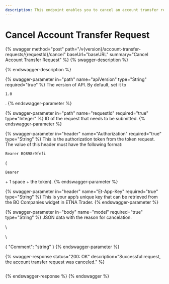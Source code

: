 ```yaml
---
description: This endpoint enables you to cancel an account transfer request.
---
```


# Cancel Account Transfer Request

{% swagger method="post" path="/v{version}/account-transfer-requests/{requestId}/cancel" baseUrl="baseURL" summary="Cancel Account Transfer Request" %}
{% swagger-description %}

{% endswagger-description %}

{% swagger-parameter in="path" name="apiVersion" type="String" required="true" %}
The version of API. By default, set it to 

`1.0`

.
{% endswagger-parameter %}

{% swagger-parameter in="path" name="requestId" required="true" type="Integer" %}
ID of the request that needs to be submitted.
{% endswagger-parameter %}

{% swagger-parameter in="header" name="Authorization" required="true" type="String" %}
This is the authorization token from the token request. The value of this header must have the following format: 

`Bearer BQ898r9fefi`

 (

`Bearer`

 \+ 1 space + the token).
{% endswagger-parameter %}

{% swagger-parameter in="header" name="Et-App-Key" required="true" type="String" %}
This is your app’s unique key that can be retrieved from the BO Companies widget in ETNA Trader.
{% endswagger-parameter %}

{% swagger-parameter in="body" name="model" required="true" type="String" %}
JSON data with the reason for cancelation.

\




\


{ "Comment": "string" }
{% endswagger-parameter %}

{% swagger-response status="200: OK" description="Successful request, the account transfer request was canceled." %}
```javascript
```
{% endswagger-response %}
{% endswagger %}

